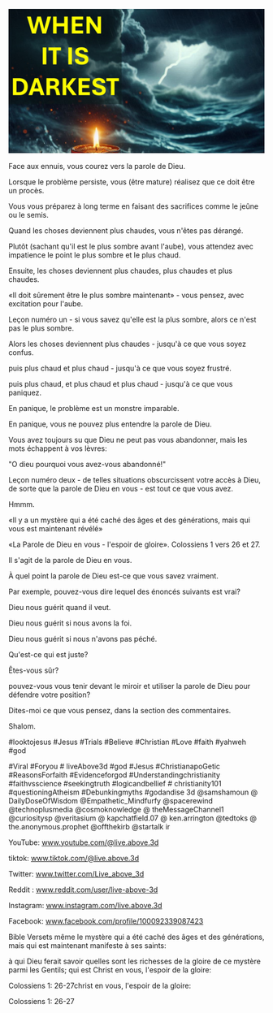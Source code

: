 ![Video cover image](../cover.jpg "cover photo")

Face aux ennuis, vous courez vers la parole de Dieu.

Lorsque le problème persiste, vous (être mature) réalisez que ce doit être un procès.

Vous vous préparez à long terme en faisant des sacrifices comme le jeûne ou le semis.

Quand les choses deviennent plus chaudes, vous n'êtes pas dérangé.

Plutôt (sachant qu'il est le plus sombre avant l'aube), vous attendez avec impatience le point le plus sombre et le plus chaud.

Ensuite, les choses deviennent plus chaudes, plus chaudes et plus chaudes.

«Il doit sûrement être le plus sombre maintenant» - vous pensez, avec excitation pour l'aube.

Leçon numéro un - si vous savez qu'elle est la plus sombre, alors ce n'est pas le plus sombre.

Alors les choses deviennent plus chaudes - jusqu'à ce que vous soyez confus.

puis plus chaud et plus chaud - jusqu'à ce que vous soyez frustré.

puis plus chaud, et plus chaud et plus chaud - jusqu'à ce que vous paniquez.

En panique, le problème est un monstre imparable.

En panique, vous ne pouvez plus entendre la parole de Dieu.

Vous avez toujours su que Dieu ne peut pas vous abandonner, mais les mots échappent à vos lèvres:

"O dieu pourquoi vous avez-vous abandonné!"

Leçon numéro deux - de telles situations obscurcissent votre accès à Dieu, de sorte que la parole de Dieu en vous - est tout ce que vous avez.

Hmmm.

«Il y a un mystère qui a été caché des âges et des générations, mais qui vous est maintenant révélé»

«La Parole de Dieu en vous - l'espoir de gloire». Colossiens 1 vers 26 et 27.

Il s'agit de la parole de Dieu en vous.

À quel point la parole de Dieu est-ce que vous savez vraiment.

Par exemple, pouvez-vous dire lequel des énoncés suivants est vrai?

Dieu nous guérit quand il veut.

Dieu nous guérit si nous avons la foi.

Dieu nous guérit si nous n'avons pas péché.

Qu'est-ce qui est juste?

Êtes-vous sûr?

pouvez-vous vous tenir devant le miroir et utiliser la parole de Dieu pour défendre votre position?

Dites-moi ce que vous pensez, dans la section des commentaires.

Shalom.


#looktojesus #Jesus #Trials #Believe #Christian #Love #faith #yahweh #god

#Viral #Foryou # liveAbove3d #god #Jesus #ChristianapoGetic #ReasonsForfaith #Evidenceforgod #Understandingchristianity #faithvsscience #seekingtruth #logicandbellief # christianity101 #questioningAtheism #Debunkingmyths #godandise 3d @samshamoun @ DailyDoseOfWisdom @Empathetic_Mindfurfy @spacerewind @technoplusmedia @cosmoknowledge @ theMessageChannel1 @curiositysp @veritasium @ kapchatfield.07 @ ken.arrington @tedtoks @ the.anonymous.prophet @offthekirb @startalk ir

YouTube: www.youtube.com/@live.above.3d


tiktok: www.tiktok.com/@live.above.3d

Twitter: www.twitter.com/Live_above_3d

Reddit : www.reddit.com/user/live-above-3d

Instagram: www.instagram.com/live.above.3d

Facebook: www.facebook.com/profile/100092339087423

Bible Versets   même le mystère qui a été caché des âges et des générations, mais qui est maintenant manifeste à ses saints:

à qui Dieu ferait savoir quelles sont les richesses de la gloire de ce mystère parmi les Gentils; qui est Christ en vous, l'espoir de la gloire:

Colossiens 1: 26-27christ en vous, l'espoir de la gloire:


Colossiens 1: 26-27



